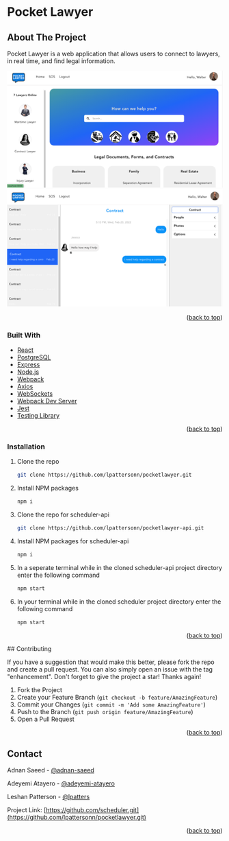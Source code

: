 # Pocket Lawyer

## About The Project

Pocket Lawyer is a web application that allows users to connect to lawyers, in real time, and find legal information.

![app home page](https://github.com/lpattersonn/pocketlawyer/blob/main/public/homepage.png?raw=true)
![app message page](https://github.com/lpattersonn/pocketlawyer/blob/main/public/home1.png?raw=true)

<p align="right">(<a href="#top">back to top</a>)</p>

### Built With

- [React](https://reactjs.org/)
- [PostgreSQL](https://www.postgresql.org/)
- [Express](http://expressjs.com/)
- [Node.js](https://nodejs.org/en/)
- [Webpack](https://reactjs.org/)
- [Axios](https://reactjs.org/)
- [WebSockets](https://reactjs.org/)
- [Webpack Dev Server](https://reactjs.org/)
- [Jest](https://reactjs.org/)
- [Testing Library](https://reactjs.org/)

<p align="right">(<a href="#top">back to top</a>)</p>

<!-- GETTING STARTED -->

### Installation

1. Clone the repo
   ```sh
   git clone https://github.com/lpattersonn/pocketlawyer.git
   ```
2. Install NPM packages
   ```sh
   npm i
   ```
3. Clone the repo for scheduler-api
   ```sh
   git clone https://github.com/lpattersonn/pocketlawyer-api.git
   ```
4. Install NPM packages for scheduler-api
   ```sh
   npm i
   ```
5. In a seperate terminal while in the cloned scheduler-api project directory enter the following command
   ```sh
   npm start
   ```
6. In your terminal while in the cloned scheduler project directory enter the following command
   ```sh
   npm start
   ```

<p align="right">(<a href="#top">back to top</a>)</p>
<!-- ROADMAP -->
<!-- CONTRIBUTING -->
## Contributing

If you have a suggestion that would make this better, please fork the repo and create a pull request. You can also simply open an issue with the tag "enhancement".
Don't forget to give the project a star! Thanks again!

1. Fork the Project
2. Create your Feature Branch (`git checkout -b feature/AmazingFeature`)
3. Commit your Changes (`git commit -m 'Add some AmazingFeature'`)
4. Push to the Branch (`git push origin feature/AmazingFeature`)
5. Open a Pull Request

<p align="right">(<a href="#top">back to top</a>)</p>

<!-- CONTACT -->

## Contact

Adnan Saeed - [@adnan-saeed](https://ca.linkedin.com/in/adnan-saeed)

Adeyemi Atayero - [@adeyemi-atayero](https://ca.linkedin.com/in/adeyemi-atayero)

Leshan Patterson - [@lpatters](https://ca.linkedin.com/in/lpatters)

Project Link: [https://github.com/scheduler.git](https://github.com/lpattersonn/pocketlawyer.git)

<p align="right">(<a href="#top">back to top</a>)</p>

<!-- ACKNOWLEDGMENTS -->
